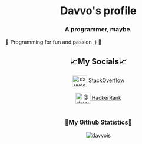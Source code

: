 <h1 align="center">Davvo's profile</h1>
<h3 align="center">A programmer, maybe.</h3>

🌌 Programming for fun and passion ;) 🌌

<h2 align="center">📈My Socials📈</h2>
<p align="center">
<a href="https://stackoverflow.com/users/20153308/davvoss" target="blank"><img target="blank" align="center" src="https://raw.githubusercontent.com/rahuldkjain/github-profile-readme-generator/master/src/images/icons/Social/stack-overflow.svg" alt="davvoss" height="30" width="40" /> StackOverflow</a> </br></br>
<a href="https://www.hackerrank.com/davvos" target="blank"><img align="center" target="blank" src="https://raw.githubusercontent.com/rahuldkjain/github-profile-readme-generator/master/src/images/icons/Social/hackerrank.svg" alt="@davvos" height="30" width="40" /> HackerRank</a> </br></br>
</p>

<!-- <h2 align="left">Le mie Skills</h2>
<p align="left"> 
<a target="blank" href="https://en.wikipedia.org/wiki/C_(programming_language)" target="_blank" rel="noreferrer" class="C"> <img src="https://raw.githubusercontent.com/devicons/devicon/master/icons/c/c-original.svg" alt="c" width="40" height="40"/>            </a>
<a target="blank" href="https://en.wikipedia.org/wiki/CSS" target="_blank" rel="noreferrer" class="CSS"> <img src="https://raw.githubusercontent.com/devicons/devicon/master/icons/css3/css3-original-wordmark.svg" alt="css3" width="40" height="40"/>            </a>
<a target="blank" href="https://en.wikipedia.org/wiki/HTML5" target="_blank" rel="noreferrer" class="HTML"> <img src="https://raw.githubusercontent.com/devicons/devicon/master/icons/html5/html5-original-wordmark.svg" alt="html5" width="40" height="40"/>            </a>
<a target="blank" href="https://en.wikipedia.org/wiki/Java_(programming_language)" target="_blank" rel="noreferrer" class="Java"> <img src="https://raw.githubusercontent.com/devicons/devicon/master/icons/java/java-original.svg" alt="java" width="40" height="40"/>            </a>
<a target="blank" href="https://en.wikipedia.org/wiki/Python_(programming_language)" target="_blank" rel="noreferrer" class="Python"> <img src="https://raw.githubusercontent.com/devicons/devicon/master/icons/python/python-original.svg" alt="python" width="40" height="40"/></a>            </p> -->

<h3 align="center">🌠My Github Statistics🌠</h3>
<p align="center"><img align="center" src="https://github-readme-stats.vercel.app/api/top-langs?username=davvois&show_icons=true&locale=en&layout=compact" alt="davvois" /></p>
